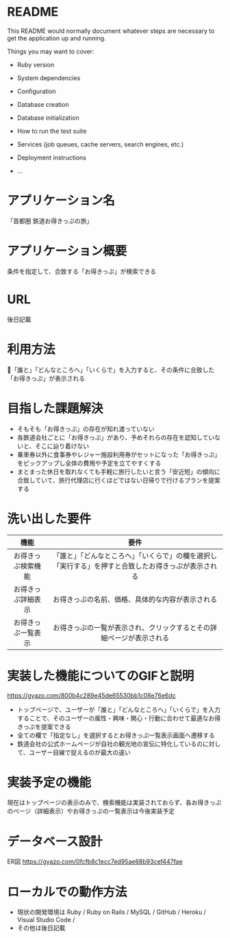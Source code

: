 # README

This README would normally document whatever steps are necessary to get the
application up and running.

Things you may want to cover:

* Ruby version

* System dependencies

* Configuration

* Database creation

* Database initialization

* How to run the test suite

* Services (job queues, cache servers, search engines, etc.)

* Deployment instructions

* ...

# アプリケーション名

 「首都圏 鉄道お得きっぷの旅」

# アプリケーション概要

 条件を指定して、合致する「お得きっぷ」が検索できる

# URL
 後日記載

# 利用方法
 
 「誰と」「どんなところへ」「いくらで」を入力すると、その条件に合致した「お得きっぷ」が表示される

# 目指した課題解決
 
* そもそも「お得きっぷ」の存在が知れ渡っていない
* 各鉄道会社ごとに「お得きっぷ」があり、予めそれらの存在を認知していないと、そこに辿り着けない
* 乗車券以外に食事券やレジャー施設利用券がセットになった「お得きっぷ」をピックアップし全体の費用や予定を立てやすくする
* まとまった休日を取れなくても手軽に旅行したいと言う「安近短」の傾向に合致していて、旅行代理店に行くほどではない日帰りで行けるプランを提案する

# 洗い出した要件

| 機能             | 要件                                                                                  |
|:---------------:|:-------------------------------------------------------------------------------------:|
| お得きっぷ検索機能 | 「誰と」「どんなところへ」「いくらで」の欄を選択し「実行する」を押すと合致したお得きっぷが表示される |
| お得きっぷ詳細表示 | お得きっぷの名前、価格、具体的な内容が表示される                                              |
| お得きっぷ一覧表示 | お得きっぷの一覧が表示され、クリックするとその詳細ページが表示される                             |

# 実装した機能についてのGIFと説明

https://gyazo.com/800b4c289e45de65530bb1c08e76e6dc

* トップページで、ユーザーが「誰と」「どんなところへ」「いくらで」を入力することで、そのユーザーの属性・興味・関心・行動に合わせて最適なお得きっぷを提案できる
* 全ての欄で「指定なし」を選択するとお得きっぷ一覧表示画面へ遷移する
* 鉄道会社の公式ホームページが自社の観光地の宣伝に特化しているのに対して、ユーザー目線で捉えるのが最大の違い

# 実装予定の機能

現在はトップページの表示のみで、検索機能は実装されておらず、各お得きっぷのページ（詳細表示）やお得きっぷの一覧表示は今後実装予定

# データベース設計

ER図
https://gyazo.com/0fcfb8c1ecc7ed95ae68b93cef447fae

# ローカルでの動作方法

* 現状の開発環境は Ruby / Ruby on Rails / MySQL / GitHub / Heroku / Visual Studio Code /
* その他は後日記載